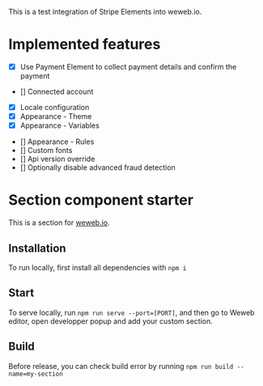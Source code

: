 This is a test integration of Stripe Elements into weweb.io.

# Implemented features
- [x] Use Payment Element to collect payment details and confirm the payment
- [] Connected account
- [x] Locale configuration
- [x] Appearance - Theme
- [x] Appearance - Variables
- [] Appearance - Rules
- [] Custom fonts
- [] Api version override
- [] Optionally disable advanced fraud detection


# Section component starter

This is a section for [weweb.io](https://www.weweb.io/).

## Installation

To run locally, first install all dependencies with `npm i`

## Start

To serve locally, run `npm run serve --port=[PORT]`, and then go to Weweb editor, open developper popup and add your custom section.

## Build

Before release, you can check build error by running `npm run build --name=my-section`
